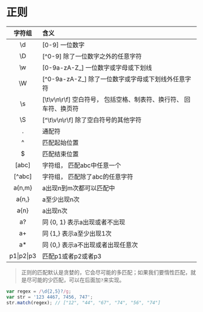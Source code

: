 # 正则

|   字符组   | 含义                                                              |
| :--------: | :---------------------------------------------------------------- |
|     \d     | [0-9] 一位数字                                                    |
|     \D     | [^0-9] 除了一位数字之外的任意字符                                 |
|     \w     | [0-9a-zA-Z_] 一位数字或字母或下划线                               |
|     \W     | [^0-9a-zA-Z_] 除了一位数字或字母或下划线外任意字符                |
|     \s     | [\t\v\n\r\f] 空白符号， 包括空格、制表符、换行符、 回车符、换页符 |
|     \S     | [^\t\v\n\r\f] 除了空白符号的其他字符                              |
|     .      | 通配符                                                            |
|     ^      | 匹配起始位置                                                      |
|     $      | 匹配结束位置                                                      |
|   [abc]    | 字符组， 匹配abc中任意一个                                        |
|   [^abc]   | 字符组， 匹配除了abc的任意字符                                    |
|   a{n,m}   | a出现n到m次都可以匹配中                                           |
|   a{n,}    | a至少出现n次                                                      |
|    a{n}    | a出现n次                                                          |
|     a?     | 同 {0, 1}   表示a出现或者不出现                                   |
|     a+     | 同 {1,}   表示a至少出现1次                                        |
|     a*     | 同 {0,}   表示a不出现或者出现任意次                               |
| p1\|p2\|p3 | 匹配p1或者p2或者p3                                                |

> 正则的匹配默认是贪婪的，它会尽可能的多匹配；如果我们要惰性匹配，就是尽可能的少匹配，可以在后面加`?`来实现。

```js
var regex = /\d{2,5}?/g;
var str = '123 4467, 7456, 747';
str.match(regex); // ["12", "44", "67", "74", "56", "74"]
```
